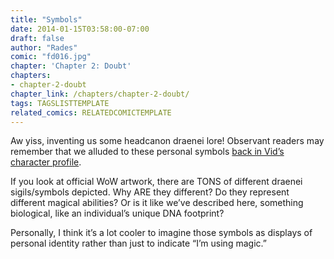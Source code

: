 ```yaml
---
title: "Symbols"
date: 2014-01-15T03:58:00-07:00
draft: false
author: "Rades"
comic: "fd016.jpg"
chapter: 'Chapter 2: Doubt'
chapters:
- chapter-2-doubt
chapter_link: /chapters/chapter-2-doubt/
tags: TAGSLISTTEMPLATE
related_comics: RELATEDCOMICTEMPLATE
---
```


Aw yiss, inventing us some headcanon draenei lore! Observant readers may remember that we alluded to these personal symbols <a href="/comic/bonus-character-profile-vidyala/">back in Vid’s character profile</a>.


If you look at official WoW artwork, there are TONS of different draenei sigils/symbols depicted. Why ARE they different? Do they represent different magical abilities? Or is it like we’ve described here, something biological, like an individual’s unique DNA footprint?


Personally, I think it’s a lot cooler to imagine those symbols as displays of personal identity rather than just to indicate “I’m using magic.”


